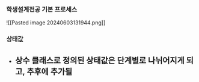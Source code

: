 
### 학생설계전공 기본 프로세스

![[Pasted image 20240603131944.png]]


### 상태값
- 상수 클래스로 정의된 상태값은 단계별로 나뉘어지게 되고, 추후에 추가될 
	- 